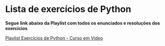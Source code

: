# Lista de exercícios de Python 

**Segue link abaixo da Playlist com todos os enunciados e resoluções dos exercícios**

[Playlist Exercícios de Python - Curso em Vídeo](https://www.youtube.com/playlist?list=PLHz_AreHm4dm6wYOIW20Nyg12TAjmMGT-)